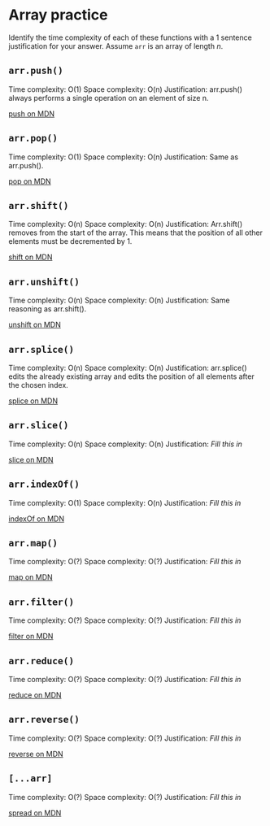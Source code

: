 # Array practice

Identify the time complexity of each of these functions with a 1 sentence
justification for your answer. Assume `arr` is an array of length _n_.

## `arr.push()`

Time complexity: O(1)
Space complexity: O(n)
Justification: arr.push() always performs a single operation on an element of size n.

[push on MDN][push]


## `arr.pop()`

Time complexity: O(1)
Space complexity: O(n)
Justification: Same as arr.push().

[pop on MDN][pop]

## `arr.shift()`

Time complexity: O(n)
Space complexity: O(n)
Justification: Arr.shift() removes from the start of the array. This means that the position of all other elements must be decremented by 1.

[shift on MDN][shift]

## `arr.unshift()`

Time complexity: O(n)
Space complexity: O(n)
Justification: Same reasoning as arr.shift().

[unshift on MDN][unshift]

## `arr.splice()`

Time complexity: O(n)
Space complexity: O(n)
Justification: arr.splice() edits the already existing array and edits the position of all elements after the chosen index.

[splice on MDN][splice]

## `arr.slice()`

Time complexity: O(n)
Space complexity: O(n)
Justification: _Fill this in_

[slice on MDN][slice]

## `arr.indexOf()`

Time complexity: O(1)
Space complexity: O(n)
Justification: _Fill this in_

[indexOf on MDN][indexOf]

## `arr.map()`

Time complexity: O(?)
Space complexity: O(?)
Justification: _Fill this in_

[map on MDN][map]

## `arr.filter()`

Time complexity: O(?)
Space complexity: O(?)
Justification: _Fill this in_

[filter on MDN][filter]

## `arr.reduce()`

Time complexity: O(?)
Space complexity: O(?)
Justification: _Fill this in_

[reduce on MDN][reduce]

## `arr.reverse()`

Time complexity: O(?)
Space complexity: O(?)
Justification: _Fill this in_

[reverse on MDN][reverse]

## `[...arr]`

Time complexity: O(?)
Space complexity: O(?)
Justification: _Fill this in_

[spread on MDN][spread]

[push]:https://developer.mozilla.org/en-US/docs/Web/JavaScript/Reference/Global_Objects/Array/push
[pop]:https://developer.mozilla.org/en-US/docs/Web/JavaScript/Reference/Global_Objects/Array/pop
[shift]:https://developer.mozilla.org/en-US/docs/Web/JavaScript/Reference/Global_Objects/Array/shift
[unshift]:https://developer.mozilla.org/en-US/docs/Web/JavaScript/Reference/Global_Objects/Array/unshift
[splice]:https://developer.mozilla.org/en-US/docs/Web/JavaScript/Reference/Global_Objects/Array/splice
[slice]:https://developer.mozilla.org/en-US/docs/Web/JavaScript/Reference/Global_Objects/Array/slice
[indexOf]:https://developer.mozilla.org/en-US/docs/Web/JavaScript/Reference/Global_Objects/Array/indexOf
[map]:https://developer.mozilla.org/en-US/docs/Web/JavaScript/Reference/Global_Objects/Array/map
[filter]:https://developer.mozilla.org/en-US/docs/Web/JavaScript/Reference/Global_Objects/Array/filter
[reduce]:https://developer.mozilla.org/en-US/docs/Web/JavaScript/Reference/Global_Objects/Array/reduce
[reverse]:https://developer.mozilla.org/en-US/docs/Web/JavaScript/Reference/Global_Objects/Array/reverse
[spread]:https://developer.mozilla.org/en-US/docs/Web/JavaScript/Reference/Operators/Spread_syntax
